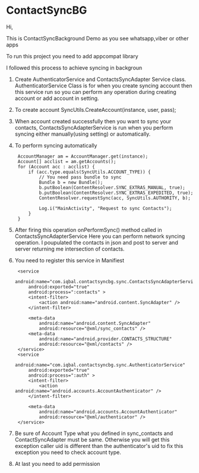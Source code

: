 ContactSyncBG
=============

Hi,

This is ContactSyncBackground Demo as you see whatsapp,viber or other apps

To run this project you need to add appcompat library

I followed this process to achieve syncing in backgroun

1. Create AuthenticatorService and ContactsSyncAdapter Service class.
	AuthenticatorService Class is for when you create syncing account then this service run 
	so you can perform any operation during creating account or add account in setting.

2. To create account 
	SyncUtils.CreateAccount(instance, user, pass);

3. When account created successfully then you want to sync your contacts, ContactsSyncAdapterService
	is run when you perform syncing either manually(using setting) or automatically.

4. To perform syncing automatically 

		AccountManager am = AccountManager.get(instance);
		Account[] acclist = am.getAccounts();
		for (Account acc : acclist) {
			if (acc.type.equals(SyncUtils.ACCOUNT_TYPE)) {
				// You need pass bundle to sync
				Bundle b = new Bundle();
				b.putBoolean(ContentResolver.SYNC_EXTRAS_MANUAL, true);
				b.putBoolean(ContentResolver.SYNC_EXTRAS_EXPEDITED, true);
				ContentResolver.requestSync(acc, SyncUtils.AUTHORITY, b);

				Log.i("MainActivity", "Request to sync Contacts");
			}
		}

5. After firing this operation onPerformSync() method called in ContactsSyncAdapterService 
   Here you can perform network syncing operation. I poupulated the contacts in json and post to server
   and server returning me intersection of contacts.
   
6. You need to register this service in Manifiest 

        <service
            android:name="com.iqbal.contactsyncbg.sync.ContactsSyncAdapterService"
            android:exported="true"
            android:process=":contacts" >
            <intent-filter>
                <action android:name="android.content.SyncAdapter" />
            </intent-filter>

            <meta-data
                android:name="android.content.SyncAdapter"
                android:resource="@xml/sync_contacts" />
            <meta-data
                android:name="android.provider.CONTACTS_STRUCTURE"
                android:resource="@xml/contacts" />
        </service>
        <service
            android:name="com.iqbal.contactsyncbg.sync.AuthenticatorService"
            android:exported="true"
            android:process=":auth" >
            <intent-filter>
                <action android:name="android.accounts.AccountAuthenticator" />
            </intent-filter>

            <meta-data
                android:name="android.accounts.AccountAuthenticator"
                android:resource="@xml/authenticator" />
        </service>
      
 7. Be sure of Account Type what you defined in sync_contacts and ContactSyncAdapter must be same.
 	Otherwise you will get this exception caller uid is different than the authenticator's uid to fix
 	this exception you need to check account type.
        
 8. At last you need to add permission
 
   <uses-permission android:name="android.permission.READ_CONTACTS" />
    <uses-permission android:name="android.permission.WRITE_CONTACTS" />
    <uses-permission android:name="android.permission.GET_ACCOUNTS" />
    <uses-permission android:name="android.permission.MANAGE_ACCOUNTS" />
    <uses-permission android:name="android.permission.AUTHENTICATE_ACCOUNTS" />
    <uses-permission android:name="android.permission.READ_SYNC_SETTINGS" />
    <uses-permission android:name="android.permission.WRITE_SYNC_SETTINGS" />


